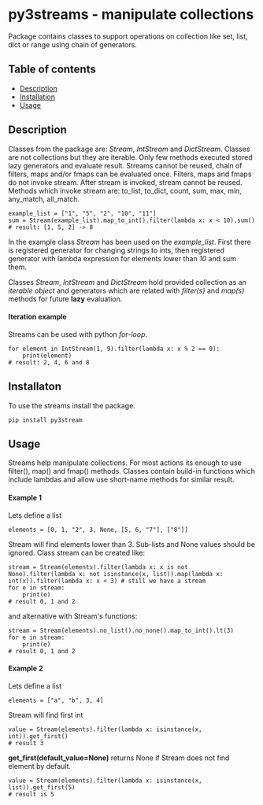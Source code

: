 # py3streams - manipulate collections

Package contains classes to support operations on collection like set, list, dict or range using chain of generators.

## Table of contents
* [Description](#Description)
* [Installation](#Installation)
* [Usage](#Usage)

## Description
Classes from the package are: *Stream*, *IntStream* and *DictStream*. Classes are not collections but they are iterable. Only few methods executed stored lazy generators and evaluate result. Streams cannot be reused, chain of filters, maps and/or fmaps can be evaluated once.
Filters, maps and fmaps do not invoke stream. After stream is invoked, stream cannot be reused. Methods which invoke stream are: to_list, to_dict, count, sum, max, min, any_match, all_match.

```
example_list = ["1", "5", "2", "10", "11"]
sum = Stream(example_list).map_to_int().filter(lambda x: x < 10).sum()
# result: [1, 5, 2] -> 8
```

In the example class *Stream* has been used on the *example_list*. First there is registered generator for changing strings to ints, then registered generator with lambda expression for elements lower than *10* and sum them.

Classes *Stream*, *IntStream* and *DictStream* hold provided collection as an *iterable object* and generators which are related with *filter(s)* and *map(s)* methods for future **lazy** evaluation.

#### Iteration example
Streams can be used with python *for-loop*. 
```
for element in IntStream(1, 9).filter(lambda x: x % 2 == 0):
    print(element)
# result: 2, 4, 6 and 8
```

## Installaton
To use the streams install the package.
```
pip install py3stream
```

## Usage
Streams help manipulate collections. For most actions its enough to use filter(), map() and fmap() methods.
Classes contain build-in functions which include lambdas and allow use short-name methods for similar result.

#### Example 1

Lets define a list
```
elements = [0, 1, "2", 3, None, [5, 6, "7"], ["8"]]
```
Stream will find elements lower than 3. Sub-lists and None values should be ignored.
Class stream can be created like:
```
stream = Stream(elements).filter(lambda x: x is not None).filter(lambda x: not isinstance(x, list)).map(lambda x: int(x)).filter(lambda x: x < 3) # still we have a stream 
for e in stream:
    print(e)
# result 0, 1 and 2
```
and alternative with Stream's functions:
```
stream = Stream(elements).no_list().no_none().map_to_int().lt(3)
for e in stream:
    print(e)
# result 0, 1 and 2
```

#### Example 2

Lets define a list
```
elements = ["a", "b", 3, 4]
```
Stream will find first int
```
value = Stream(elements).filter(lambda x: isinstance(x, int)).get_first()
# result 3
```
**get_first(default_value=None)** returns None if Stream does not find element by default.
```
value = Stream(elements).filter(lambda x: isinstance(x, list)).get_first(5)
# result is 5
```






